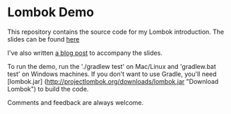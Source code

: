 # Lombok Demo

This repository contains the source code for my Lombok introduction.
The slides can be found [here](https://drive.google.com/open?id=1kR345Aet2Atm-lr4yazpTHq7VtJ5TqU-x1JocvrfFSA "Lombok Demo")

I've also written [a blog post](http://www.mahram.ca/lombok-spice-up-your-java "Lombok: Spice up your Java") to accompany the slides.

To run the demo, run the './gradlew test' on Mac/Linux and 'gradlew.bat test' on Windows machines. If you don't want to use Gradle, you'll need [lombok.jar] (http://projectlombok.org/downloads/lombok.jar "Download Lombok") to build the code.

Comments and feedback are always welcome.
